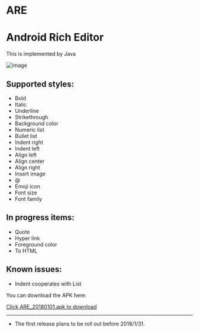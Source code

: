 # ARE
Android Rich Editor
===================

This is implemented by Java

 ![image](https://github.com/chinalwb/are/blob/master/ARE/demo/demo2.gif)
 
Supported styles:
------------------
* Bold
* Italic
* Underline
* Strikethrough
* Background color
* Numeric list
* Bullet list
* Indent right
* Indent left
* Align left
* Align center
* Align right
* Insert image
* @
* Emoji icon
* Font size
* Font family

In progress items:
-----------------
* Quote
* Hyper link
* Foreground color
* To HTML

Known issues:
-----------------
* Indent cooperates with List


You can download the APK here:

[Click ARE_20180101.apk to download](https://github.com/chinalwb/are/blob/master/ARE/demo/ARE_20180101.apk)

-------------------
* The first release plans to be roll out before 2018/1/31.
